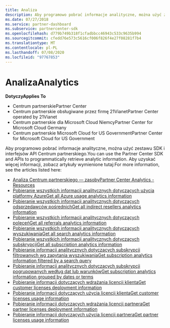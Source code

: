 ```yaml
---
title: Analiza
description: Aby programowo pobrać informacje analityczne, można użyć zestawu SDK i interfejsów API Centrum partnerskiego. Aby uzyskać więcej informacji, zobacz artykuły wymienione tutaj.
ms.date: 07/27/2018
ms.service: partner-dashboard
ms.subservice: partnercenter-sdk
ms.openlocfilehash: d779b749b318f1cfadbbcc46943c533c9635b994
ms.sourcegitcommit: cfedd76e573c5616cf006f826f4e27f08281f7b4
ms.translationtype: MT
ms.contentlocale: pl-PL
ms.lasthandoff: 07/08/2020
ms.locfileid: "97767853"
---
```

# <a name="analytics"></a><span data-ttu-id="a1170-104">Analiza</span><span class="sxs-lookup"><span data-stu-id="a1170-104">Analytics</span></span>

<span data-ttu-id="a1170-105">**Dotyczy**</span><span class="sxs-lookup"><span data-stu-id="a1170-105">**Applies To**</span></span>

- <span data-ttu-id="a1170-106">Centrum partnerskie</span><span class="sxs-lookup"><span data-stu-id="a1170-106">Partner Center</span></span>
- <span data-ttu-id="a1170-107">Centrum partnerskie obsługiwane przez firmę 21Vianet</span><span class="sxs-lookup"><span data-stu-id="a1170-107">Partner Center operated by 21Vianet</span></span>
- <span data-ttu-id="a1170-108">Centrum partnerskie dla Microsoft Cloud Niemcy</span><span class="sxs-lookup"><span data-stu-id="a1170-108">Partner Center for Microsoft Cloud Germany</span></span>
- <span data-ttu-id="a1170-109">Centrum partnerskie Microsoft Cloud for US Government</span><span class="sxs-lookup"><span data-stu-id="a1170-109">Partner Center for Microsoft Cloud for US Government</span></span>

<span data-ttu-id="a1170-110">Aby programowo pobrać informacje analityczne, można użyć zestawu SDK i interfejsów API Centrum partnerskiego.</span><span class="sxs-lookup"><span data-stu-id="a1170-110">You can use the Partner Center SDK and APIs to programmatically retrieve analytic information.</span></span> <span data-ttu-id="a1170-111">Aby uzyskać więcej informacji, zobacz artykuły wymienione tutaj:</span><span class="sxs-lookup"><span data-stu-id="a1170-111">For more information, see the articles listed here:</span></span>

- [<span data-ttu-id="a1170-112">Analiza Centrum partnerskiego — zasoby</span><span class="sxs-lookup"><span data-stu-id="a1170-112">Partner Center Analytics - Resources</span></span>](partner-center-analytics-resources.md)
- [<span data-ttu-id="a1170-113">Pobieranie wszystkich informacji analitycznych dotyczących użycia platformy Azure</span><span class="sxs-lookup"><span data-stu-id="a1170-113">Get all Azure usage analytics information</span></span>](get-all-azure-usage-analytics.md)
- [<span data-ttu-id="a1170-114">Pobieranie wszystkich informacji analitycznych dotyczących odsprzedawców pośrednich</span><span class="sxs-lookup"><span data-stu-id="a1170-114">Get all indirect resellers analytics information</span></span>](get-all-indirect-resellers-analytics.md)
- [<span data-ttu-id="a1170-115">Pobieranie wszystkich informacji analitycznych dotyczących poleceń</span><span class="sxs-lookup"><span data-stu-id="a1170-115">Get all referrals analytics information</span></span>](get-all-referrals-analytics.md)
- [<span data-ttu-id="a1170-116">Pobieranie wszystkich informacji analitycznych dotyczących wyszukiwania</span><span class="sxs-lookup"><span data-stu-id="a1170-116">Get all search analytics information</span></span>](get-all-search-analytics.md)
- [<span data-ttu-id="a1170-117">Pobieranie wszystkich informacji analitycznych dotyczących subskrypcji</span><span class="sxs-lookup"><span data-stu-id="a1170-117">Get all subscription analytics information</span></span>](get-all-subscription-analytics.md)
- [<span data-ttu-id="a1170-118">Pobieranie informacji analitycznych dotyczących subskrypcji filtrowanych wg zapytania wyszukiwania</span><span class="sxs-lookup"><span data-stu-id="a1170-118">Get subscription analytics information filtered by a search query</span></span>](get-subscription-analytics-by-search-query.md)
- [<span data-ttu-id="a1170-119">Pobieranie informacji analitycznych dotyczących subskrypcji pogrupowanych według dat lub warunków</span><span class="sxs-lookup"><span data-stu-id="a1170-119">Get subscription analytics information grouped by dates or terms</span></span>](get-subscription-analytics-grouped-by-dates-or-terms.md)
- [<span data-ttu-id="a1170-120">Pobieranie informacji dotyczących wdrażania licencji klienta</span><span class="sxs-lookup"><span data-stu-id="a1170-120">Get customer licenses deployment information</span></span>](get-customer-licenses-deployment-information.md)
- [<span data-ttu-id="a1170-121">Pobieranie informacji dotyczących użycia licencji klienta</span><span class="sxs-lookup"><span data-stu-id="a1170-121">Get customer licenses usage information</span></span>](get-customer-licenses-usage-information.md)
- [<span data-ttu-id="a1170-122">Pobieranie informacji dotyczących wdrażania licencji partnera</span><span class="sxs-lookup"><span data-stu-id="a1170-122">Get partner licenses deployment information</span></span>](get-partner-licenses-deployment-information.md)
- [<span data-ttu-id="a1170-123">Pobieranie informacji dotyczących użycia licencji partnera</span><span class="sxs-lookup"><span data-stu-id="a1170-123">Get partner licenses usage information</span></span>](get-partner-licenses-usage-information.md)
